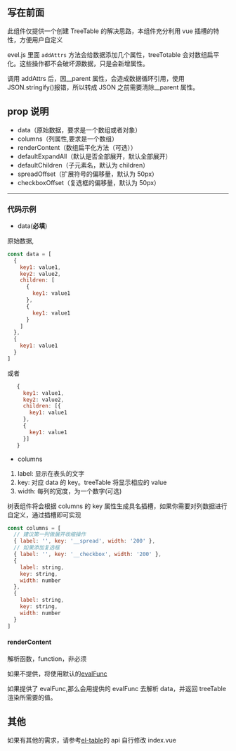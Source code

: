 ## 写在前面

此组件仅提供一个创建 TreeTable 的解决思路，本组件充分利用 vue 插槽的特性，方便用户自定义

evel.js 里面 `addAttrs` 方法会给数据添加几个属性，treeTotable 会对数组扁平化。这些操作都不会破坏源数据，只是会新增属性。

调用 addAttrs 后，因\_\_parent 属性，会造成数据循环引用，使用 JSON.stringify()报错，所以转成 JSON 之前需要清除\_\_parent 属性。

## prop 说明

- data（原始数据，要求是一个数组或者对象）
- columns（列属性,要求是一个数组）
- renderContent（数组扁平化方法（可选））
- defaultExpandAll（默认是否全部展开，默认全部展开）
- defaultChildren（子元素名，默认为 children）
- spreadOffset（扩展符号的偏移量，默认为 50px）
- checkboxOffset（复选框的偏移量，默认为 50px）

---

### 代码示例

- data(**必填**)

原始数据,

```js
const data = [
  {
    key1: value1,
    key2: value2,
    children: [
      {
        key1: value1
      },
      {
        key1: value1
      }
    ]
  },
  {
    key1: value1
  }
]
```

或者

```javascript
   {
     key1: value1,
     key2: value2,
     children: [{
       key1: value1
     },
     {
       key1: value1
     }]
   }
```

- columns

1. label: 显示在表头的文字
2. key: 对应 data 的 key。treeTable 将显示相应的 value
3. width: 每列的宽度，为一个数字(可选)

树表组件将会根据 columns 的 key 属性生成具名插槽，如果你需要对列数据进行自定义，通过插槽即可实现

```javascript
const columns = [
  // 建议第一列做展开收缩操作
  { label: '', key: '__spread', width: '200' },
  // 如果添加复选框
  { label: '', key: '__checkbox', width: '200' },
  {
    label: string,
    key: string,
    width: number
  },
  {
    label: string,
    key: string,
    width: number
  }
]
```

#### renderContent

解析函数，function，非必须

如果不提供，将使用默认的[evalFunc](./eval.js)

如果提供了 evalFunc,那么会用提供的 evalFunc 去解析 data，并返回 treeTable 渲染所需要的值。

## 其他

如果有其他的需求，请参考[el-table](http://element-cn.eleme.io/#/en-US/component/table)的 api 自行修改 index.vue
